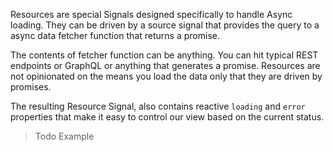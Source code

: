 Resources are special Signals designed specifically to handle Async loading. They can be driven by a source signal that provides the query to a async data fetcher function that returns a promise.

The contents of fetcher function can be anything. You can hit typical REST endpoints or GraphQL or anything that generates a promise. Resources are not opinionated on the means you load the data only that they are driven by promises.

The resulting Resource Signal, also contains reactive `loading` and `error` properties that make it easy to control our view based on the current status.

> Todo Example

